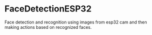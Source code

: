 # FaceDetectionESP32
Face detection and recognition using images from esp32 cam and then making actions based on recognized faces.
